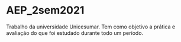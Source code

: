 # AEP_2sem2021
Trabalho da universidade Unicesumar. Tem como objetivo a prática e avaliação do que foi estudado durante todo um período. 
